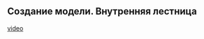 ## Создание модели. Внутренняя лестница

[video](https://player.softculture.cc/embed/online/ISB/ISB_1.18.12_L4-9_Interior_Stair)